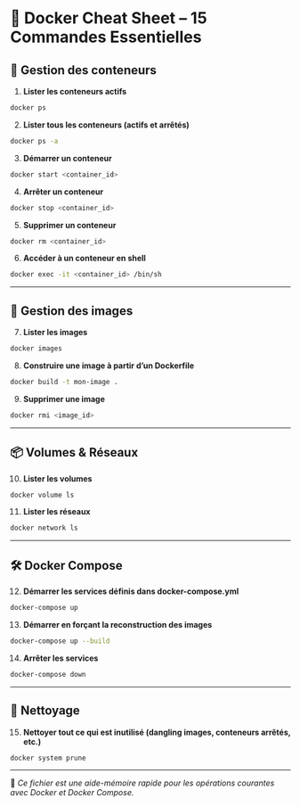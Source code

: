 # 🐳 Docker Cheat Sheet – 15 Commandes Essentielles

## 🔧 Gestion des conteneurs

1. **Lister les conteneurs actifs**
```bash
docker ps
```

2. **Lister tous les conteneurs (actifs et arrêtés)**
```bash
docker ps -a
```

3. **Démarrer un conteneur**
```bash
docker start <container_id>
```

4. **Arrêter un conteneur**
```bash
docker stop <container_id>
```

5. **Supprimer un conteneur**
```bash
docker rm <container_id>
```

6. **Accéder à un conteneur en shell**
```bash
docker exec -it <container_id> /bin/sh
```

---

## 🧱 Gestion des images

7. **Lister les images**
```bash
docker images
```

8. **Construire une image à partir d’un Dockerfile**
```bash
docker build -t mon-image .
```

9. **Supprimer une image**
```bash
docker rmi <image_id>
```

---

## 📦 Volumes & Réseaux

10. **Lister les volumes**
```bash
docker volume ls
```

11. **Lister les réseaux**
```bash
docker network ls
```

---

## 🛠️ Docker Compose

12. **Démarrer les services définis dans docker-compose.yml**
```bash
docker-compose up
```

13. **Démarrer en forçant la reconstruction des images**
```bash
docker-compose up --build
```

14. **Arrêter les services**
```bash
docker-compose down
```

---

## 🧹 Nettoyage

15. **Nettoyer tout ce qui est inutilisé (dangling images, conteneurs arrêtés, etc.)**
```bash
docker system prune
```

---

📁 *Ce fichier est une aide-mémoire rapide pour les opérations courantes avec Docker et Docker Compose.*
